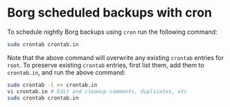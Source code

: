# Borg scheduled backups with cron

To schedule nightly Borg backups using `cron` run the following command:

```bash
sudo crontab crontab.in
```

Note that the above command will overwrite any existing `crontab` entries for `root`.
To preserve existing `crontab` entries, first list them, add them to `crontab.in`,
and run the above command:

```bash
sudo crontab -l >> crontab.in
vi crontab.in # Edit and cleanup comments, duplicates, etc
sudo crontab crontab.in
```

